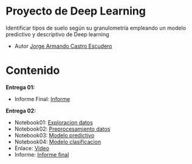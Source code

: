 # Proyecto de Deep Learning
Identificar tipos de suelo según su granulometría empleando un modelo predictivo y descriptivo de
Deep learning

* Autor
[Jorge Armando Castro Escudero](armando.castro@udea.edu.co)

# Contenido
**Entrega 01:** 
* Informe Final: [Informe](https://github.com/jorgecastro84/DeepLearning/tree/main/Entrega_01)

**Entrega 02:** 
* Notebook01: [Exploracion datos](https://github.com/jorgecastro84/DeepLearning/blob/main/Entrega_02/01_exploracion_datos.ipynb)
* Notebook02: [Preprocesamiento datos](https://github.com/jorgecastro84/DeepLearning/blob/main/Entrega_02/02_preprocesado.ipynb)
* Notebook03: [Modelo predictivo](https://github.com/jorgecastro84/DeepLearning/blob/main/Entrega_02/02_preprocesado.ipynb)
* Notebook04: [Modelo clasificacion](https://github.com/jorgecastro84/DeepLearning/blob/main/Entrega_02/02_preprocesado.ipynb)
* Enlace: [Video](https://youtu.be/sNvh1j41D8c)
* Informe: [Informe final](https://github.com/jorgecastro84/DeepLearning/blob/main/Entrega_02/INFORME_PROYECTO.pdf)